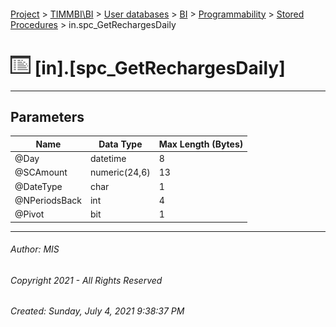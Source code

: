 #### 

[Project](../../../../../index.md) > [TIMMBI\\BI](../../../../index.md) > [User databases](../../../index.md) > [BI](../../index.md) > [Programmability](../index.md) > [Stored Procedures](Stored_Procedures.md) > in.spc_GetRechargesDaily

# ![Stored Procedures](../../../../../Images/StoredProcedure32.png) [in].[spc_GetRechargesDaily]

---

## <a name="#parameters"></a>Parameters

| Name | Data Type | Max Length (Bytes) |
|---|---|---|
| @Day | datetime | 8 |
| @SCAmount | numeric(24,6) | 13 |
| @DateType | char | 1 |
| @NPeriodsBack | int | 4 |
| @Pivot | bit | 1 |


---

###### Author:  MIS

###### Copyright 2021 - All Rights Reserved

###### Created: Sunday, July 4, 2021 9:38:37 PM

